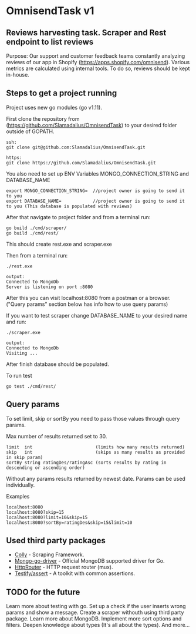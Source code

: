 # OmnisendTask v1

## Reviews harvesting task. Scraper and Rest endpoint to list reviews

Purpose:
Our support and customer feedback teams constantly analyzing reviews of our app in Shopify (https://apps.shopify.com/omnisend). Various metrics are calculated using internal tools. To do so, reviews should be kept in-house.

## Steps to get a project running

Project uses new go modules (go v1.11).

First clone the repository from (https://github.com/Slamadalius/OmnisendTask) to your desired folder outside of GOPATH.
```
ssh:
git clone git@github.com:Slamadalius/OmnisendTask.git

https:
git clone https://github.com/Slamadalius/OmnisendTask.git
```

You also need to set up ENV Variables MONGO_CONNECTION_STRING and DATABASE_NAME
```
export MONGO_CONNECTION_STRING=  //project owner is going to send it to you
export DATABASE_NAME=            //project owner is going to send it to you (This database is populated with reviews)
```

After that navigate to project folder and from a terminal run:
```
go build ./cmd/scraper/
go build ./cmd/rest/
```

This should create rest.exe and scraper.exe

Then from a terminal run:
```
./rest.exe

output:
Connected to MongoDb
Server is listening on port :8080
```
After this you can visit localhost:8080 from a postman or a browser. ("Query params" section below has info how to use query params)

If you want to test scraper change DATABASE_NAME to your desired name and run:
```
./scraper.exe

output:
Connected to MongoDb
Visiting ...
```
After finish database should be populated.

To run test
```
go test ./cmd/rest/
```

## Query params

To set limit, skip or sortBy you need to pass those values through query params.

Max number of results returned set to 30.

```
limit  int                        (limits how many results returned)
skip   int                        (skips as many results as provided in skip param)
sortBy string ratingDes/ratingAsc (sorts results by rating in descending or ascending order)
```
Without any params results returned by newest date. 
Params can be used individually.

Examples
```
localhost:8080
localhost:8080?skip=15
localhost:8080?limit=10&skip=15
localhost:8080?sortBy=ratingDes&skip=15&limit=10
```

## Used third party packages

* [Colly](https://github.com/gocolly/colly) - Scraping Framework.
* [Mongo-go-driver](https://github.com/mongodb/mongo-go-driver) - Official MongoDB supported driver for Go.
* [HttpRouter](https://github.com/julienschmidt/httprouter) - HTTP request router (mux).
* [Testify/assert](https://github.com/stretchr/testify) - A toolkit with common assertions.

## TODO for the future

Learn more about testing with go. Set up a check if the user inserts wrong params and show a message. Create a scraper withouth using third party package. Learn more about MongoDB. Implement more sort options and filters. Deepen knowledge about types (It's all about the types). And more...

